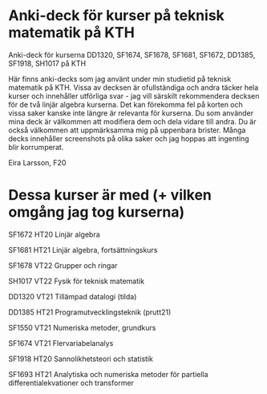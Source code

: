 # Anki-deck för kurser på teknisk matematik på KTH
Anki-deck för kurserna DD1320, SF1674, SF1678, SF1681, SF1672, DD1385, SF1918, SH1017 på KTH

Här finns anki-decks som jag använt under min studietid på teknisk matematik på KTH. Vissa av decksen är ofullständiga och andra täcker hela kurser och innehåller utförliga svar - jag vill särskilt rekommendera decksen för de två linjär algebra kurserna. Det kan förekomma fel på korten och vissa saker kanske inte längre är relevanta för kurserna. Du som använder mina deck är välkommen att modifiera dem och dela vidare till andra. Du är också välkommen att uppmärksamma mig på uppenbara brister. Många decks innehåller screenshots på olika saker och jag hoppas att ingenting blir korrumperat.

Eira Larsson, F20

# Dessa kurser är med (+ vilken omgång jag tog kurserna)
SF1672 HT20 Linjär algebra 

SF1681 HT21 Linjär algebra, fortsättningskurs

SF1678 VT22 Grupper och ringar

SH1017 VT22 Fysik för teknisk matematik

DD1320 VT21 Tillämpad datalogi (tilda)

DD1385 HT21 Programutvecklingsteknik (prutt21) 	

SF1550 VT21 Numeriska metoder, grundkurs 	

SF1674 VT21 Flervariabelanalys 

SF1918 HT20 Sannolikhetsteori och statistik

SF1693 HT21 Analytiska och numeriska metoder för partiella differentialekvationer och transformer
